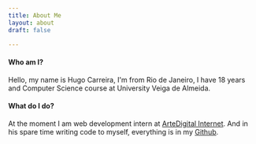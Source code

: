 ```yaml
---
title: About Me
layout: about
draft: false

---
```

#### Who am I?
Hello, my name is Hugo Carreira, I'm from Rio de Janeiro, I have 18 years and Computer Science course at University Veiga de Almeida.

#### What do I do?
At the moment I am web development intern at [ArteDigital Internet](http://www.artedigitalinternet.com.br). And in his spare time writing code to myself, everything is in my [Github](http://github.com/hugocarreira).